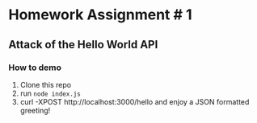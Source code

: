 # Homework Assignment # 1
## Attack of the Hello World API

### How to demo 
1) Clone this repo
2) run `node index.js`
3) curl -XPOST http://localhost:3000/hello and enjoy a JSON formatted greeting!
